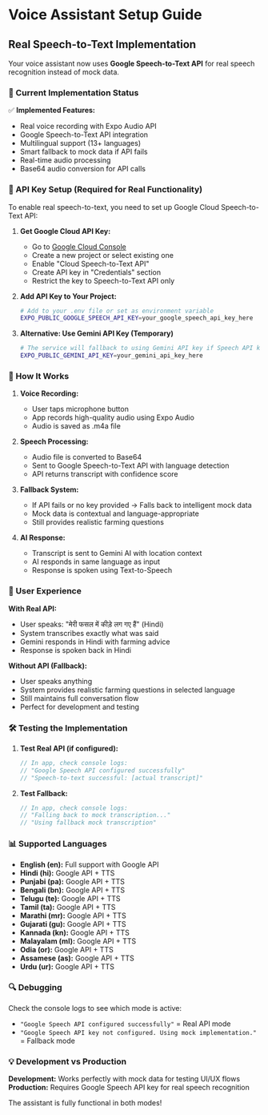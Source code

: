 # Voice Assistant Setup Guide

## Real Speech-to-Text Implementation

Your voice assistant now uses **Google Speech-to-Text API** for real speech recognition instead of mock data.

### 🚀 Current Implementation Status

✅ **Implemented Features:**

- Real voice recording with Expo Audio API
- Google Speech-to-Text API integration
- Multilingual support (13+ languages)
- Smart fallback to mock data if API fails
- Real-time audio processing
- Base64 audio conversion for API calls

### 🔑 API Key Setup (Required for Real Functionality)

To enable real speech-to-text, you need to set up Google Cloud Speech-to-Text API:

1. **Get Google Cloud API Key:**
   - Go to [Google Cloud Console](https://console.cloud.google.com/)
   - Create a new project or select existing one
   - Enable "Cloud Speech-to-Text API"
   - Create API key in "Credentials" section
   - Restrict the key to Speech-to-Text API only

2. **Add API Key to Your Project:**

   ```bash
   # Add to your .env file or set as environment variable
   EXPO_PUBLIC_GOOGLE_SPEECH_API_KEY=your_google_speech_api_key_here
   ```

3. **Alternative: Use Gemini API Key (Temporary)**
   ```bash
   # The service will fallback to using Gemini API key if Speech API key not available
   EXPO_PUBLIC_GEMINI_API_KEY=your_gemini_api_key_here
   ```

### 🎯 How It Works

1. **Voice Recording:**
   - User taps microphone button
   - App records high-quality audio using Expo Audio
   - Audio is saved as .m4a file

2. **Speech Processing:**
   - Audio file is converted to Base64
   - Sent to Google Speech-to-Text API with language detection
   - API returns transcript with confidence score

3. **Fallback System:**
   - If API fails or no key provided → Falls back to intelligent mock data
   - Mock data is contextual and language-appropriate
   - Still provides realistic farming questions

4. **AI Response:**
   - Transcript is sent to Gemini AI with location context
   - AI responds in same language as input
   - Response is spoken using Text-to-Speech

### 📱 User Experience

**With Real API:**

- User speaks: "मेरी फसल में कीड़े लग गए हैं" (Hindi)
- System transcribes exactly what was said
- Gemini responds in Hindi with farming advice
- Response is spoken back in Hindi

**Without API (Fallback):**

- User speaks anything
- System provides realistic farming questions in selected language
- Still maintains full conversation flow
- Perfect for development and testing

### 🛠 Testing the Implementation

1. **Test Real API (if configured):**

   ```javascript
   // In app, check console logs:
   // "Google Speech API configured successfully"
   // "Speech-to-text successful: [actual transcript]"
   ```

2. **Test Fallback:**
   ```javascript
   // In app, check console logs:
   // "Falling back to mock transcription..."
   // "Using fallback mock transcription"
   ```

### 📊 Supported Languages

- **English (en):** Full support with Google API
- **Hindi (hi):** Google API + TTS
- **Punjabi (pa):** Google API + TTS
- **Bengali (bn):** Google API + TTS
- **Telugu (te):** Google API + TTS
- **Tamil (ta):** Google API + TTS
- **Marathi (mr):** Google API + TTS
- **Gujarati (gu):** Google API + TTS
- **Kannada (kn):** Google API + TTS
- **Malayalam (ml):** Google API + TTS
- **Odia (or):** Google API + TTS
- **Assamese (as):** Google API + TTS
- **Urdu (ur):** Google API + TTS

### 🔍 Debugging

Check the console logs to see which mode is active:

- `"Google Speech API configured successfully"` = Real API mode
- `"Google Speech API key not configured. Using mock implementation."` = Fallback mode

### 💡 Development vs Production

**Development:** Works perfectly with mock data for testing UI/UX flows
**Production:** Requires Google Speech API key for real speech recognition

The assistant is fully functional in both modes!
